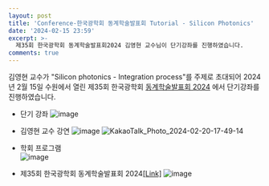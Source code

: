 ```yaml
---
layout: post
title: 'Conference-한국광학회 동계학술발표회 Tutorial - Silicon Photonics'
date: '2024-02-15 23:59'
excerpt: >-
  제35회 한국광학회 동계학술발표회2024 김영현 교수님이 단기강좌를 진행하였습니다.
comments: true
---
```

김영현 교수가 "Silicon photonics - Integration process"를 주제로 초대되어 2024년 2월 15일 수원에서 열린 제35회 한국광학회 [동계학술발표회 2024](https://www.osk.or.kr/conference/event/index.php?cfrid=101) 에서 단기강좌를 진행하였습니다. 


- 단기 강좌 
![image](https://github.com/yh2424/yh2424.github.io/assets/32427749/de3fb6fc-5ba6-4f13-b461-b5b6e90f2723)
  
  
- 김영현 교수 강연 
![image](https://github.com/yh2424/yh2424.github.io/assets/32427749/6761a2a6-f59e-4422-8414-90cbcb9e01ca)
![KakaoTalk_Photo_2024-02-20-17-49-14](https://github.com/yh2424/yh2424.github.io/assets/32427749/5b09de6f-aba5-4809-8839-263e2c105b49)

- 학회 프로그램  
![image](https://github.com/yh2424/yh2424.github.io/assets/32427749/b3b2d272-5939-479d-9de5-bbf4208b7b2d)

- 제35회 한국광학회 동계학술발표회 2024[[Link]](https://www.osk.or.kr/conference/event/index.php?cfrid=101) 
![image](https://github.com/yh2424/yh2424.github.io/assets/32427749/6dfa4856-42af-492b-95c7-ab1596fc6914)
